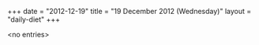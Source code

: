 +++
date = "2012-12-19"
title = "19 December 2012 (Wednesday)"
layout = "daily-diet"
+++


\<no entries\>

